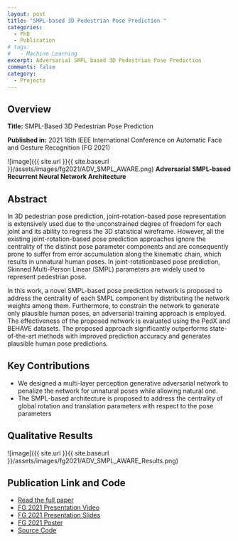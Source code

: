 ```yaml
---
layout: post
title: "SMPL-based 3D Pedestrian Pose Prediction "
categories:
  - PhD
  - Publication
# tags:
#   - Machine Learning
excerpt: Adversarial SMPL based 3D Pedestrian Pose Prediction
comments: false
category: 
  - Projects
---
```


## Overview
**Title:** SMPL-Based 3D Pedestrian Pose Prediction

**Published in:** 2021 16th IEEE International Conference on Automatic Face and Gesture Recognition (FG 2021)

![image]({{ site.url }}{{ site.baseurl }}/assets/images/fg2021/ADV_SMPL_AWARE.png)
**Adversarial SMPL-based Recurrent Neural Network Architecture**


## Abstract
In 3D pedestrian pose prediction, joint-rotation-based pose representation is extensively used due to the unconstrained degree of freedom for each joint and its ability to regress the 3D statistical wireframe. However, all the existing joint-rotation-based pose prediction approaches ignore the centrality of the distinct pose parameter components and are consequently prone to suffer from error accumulation along the kinematic chain, which results in unnatural human poses. In joint-rotationbased pose prediction, Skinned Multi-Person Linear (SMPL) parameters are widely used to represent pedestrian pose.

In this work, a novel SMPL-based pose prediction network is proposed to address the centrality of each SMPL component by distributing the network weights among them. Furthermore, to constrain the network to generate only plausible human poses, an adversarial training approach is employed. The effectiveness of the proposed network is evaluated using the PedX and BEHAVE datasets. The proposed approach significantly outperforms state-of-the-art methods with improved prediction accuracy and generates plausible human pose predictions.

## Key Contributions
- We designed a multi-layer perception generative adversarial network to penalize the network for unnatural poses while allowing natural one.
- The SMPL-based architecture is proposed to address the centrality of global rotation and translation parameters with respect to the pose parameters

## Qualitative Results
![image]({{ site.url }}{{ site.baseurl }}/assets/images/fg2021/ADV_SMPL_AWARE_Results.png)

## Publication Link and Code
- <a href="https://arrow.tudublin.ie/cgi/viewcontent.cgi?article=1374&context=scschcomcon" target="_blank">Read the full paper</a>
- <a href="https://youtu.be/OeOTEcbYsrI" target="_blank">FG 2021 Presentation Video</a>
- <a href="https://drive.google.com/file/d/1yl6l8_vDKse4vCQ_LtTk6dgMY3LTmAqw/view?usp=sharing" target="_blank">FG 2021 Presentation Slides</a>
- <a href="https://drive.google.com/file/d/1K3FvySkvguGt_yD-mFijZyALVjKBzN14/view?usp=sharing" target="_blank">FG 2021 Poster</a>
- <a href="https://github.com/anilkunchalaece/ADV-SA-LSTM" target="_blank">Source Code</a>